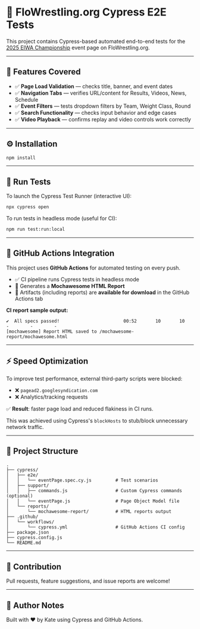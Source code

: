 # 🧪 FloWrestling.org Cypress E2E Tests

This project contains Cypress-based automated end-to-end tests for the [2025 EIWA Championship](https://www.flowrestling.org/events/12932757-2025-eiwa-championship) event page on FloWrestling.org.

---

## 📌 Features Covered

- ✅ **Page Load Validation** — checks title, banner, and event dates
- ✅ **Navigation Tabs** — verifies URL/content for Results, Videos, News, Schedule
- ✅ **Event Filters** — tests dropdown filters by Team, Weight Class, Round
- ✅ **Search Functionality** — checks input behavior and edge cases
- ✅ **Video Playback** — confirms replay and video controls work correctly

---

## ⚙️ Installation

```bash
npm install
```

---

## 🚀 Run Tests

To launch the Cypress Test Runner (interactive UI):

```bash
npx cypress open
```

To run tests in headless mode (useful for CI):

```bash
npm run test:run:local
```

---

## 🧪 GitHub Actions Integration

This project uses **GitHub Actions** for automated testing on every push.

- ✅ CI pipeline runs Cypress tests in headless mode
- 🧾 Generates a **Mochawesome HTML Report**
- 📎 Artifacts (including reports) are **available for download** in the GitHub Actions tab

**CI report sample output:**

```
✔  All specs passed!                        00:52       10       10        -        -        -
[mochawesome] Report HTML saved to /mochawesome-report/mochawesome.html
```

---

## ⚡ Speed Optimization

To improve test performance, external third-party scripts were blocked:

- ❌ `pagead2.googlesyndication.com`
- ❌ Analytics/tracking requests

✅ **Result**: faster page load and reduced flakiness in CI runs.

This was achieved using Cypress's `blockHosts` to stub/block unnecessary network traffic.

---

## 📁 Project Structure

```plaintext
.
├── cypress/
│   ├── e2e/
│   │   └── eventPage.spec.cy.js         # Test scenarios
│   ├── support/
│   │   ├── commands.js                  # Custom Cypress commands (optional)
│   │   └── eventPage.js                 # Page Object Model file
│   └── reports/
│       └── mochawesome-report/          # HTML reports output
├── .github/
│   └── workflows/
│       └── cypress.yml                  # GitHub Actions CI config
├── package.json
├── cypress.config.js
└── README.md
```

---

## 🙌 Contribution

Pull requests, feature suggestions, and issue reports are welcome!

---

## 🧠 Author Notes

Built with ❤️ by Kate using Cypress and GitHub Actions.
